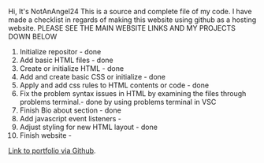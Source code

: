 Hi,
It's NotAnAngel24
This is a source and complete file of my code. I have made a checklist in regards of making this website using github as a hosting website.
PLEASE SEE THE MAIN WEBSITE LINKS AND MY PROJECTS DOWN BELOW
1. Initialize repositor - done
2. Add basic HTML files - done
3. Create or initialize HTML - done
4. Add and create basic CSS or initialize - done
5. Apply and add css rules to HTML contents or code - done
6. Fix the problem syntax issues in HTML by examining the files through problems terminal.- done by using problems terminal in VSC
7. Finish Bio about section - done 
8. Add javascript event listeners -
9. Adjust styling for new HTML layout - done
10. Finish website -

<a target="__blank" href="https://github.com/NotAnAngel24/NotAnAngel24.github.io"> Link to portfolio via Github</a>.
